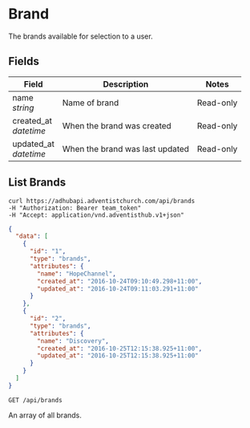 # Brand

The brands available for selection to a user.

## Fields

Field | Description | Notes
----- | ----------- | -----
name<br> *string* | Name of brand | Read-only
created_at<br> *datetime* | When the brand was created | Read-only
updated_at<br> *datetime* | When the brand was last updated | Read-only

## List Brands
```shell
curl https://adhubapi.adventistchurch.com/api/brands
-H "Authorization: Bearer team_token"
-H "Accept: application/vnd.adventisthub.v1+json"
```
```json
{
  "data": [
    {
      "id": "1",
      "type": "brands",
      "attributes": {
        "name": "HopeChannel",
        "created_at": "2016-10-24T09:10:49.298+11:00",
        "updated_at": "2016-10-24T09:11:03.291+11:00"
      }
    },
    {
      "id": "2",
      "type": "brands",
      "attributes": {
        "name": "Discovery",
        "created_at": "2016-10-25T12:15:38.925+11:00",
        "updated_at": "2016-10-25T12:15:38.925+11:00"
      }
    }
  ]
}
```

`GET /api/brands`

An array of all brands.